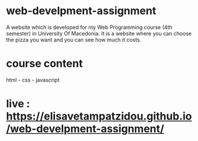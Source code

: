 # web-develpment-assignment
A website which is developed for my Web Programming course (4th semester) in University Of Macedonia.
It is a website where you can choose the pizza you want and you can see how much it costs.


# course content 
html - css - javascript

# live : https://elisavetampatzidou.github.io/web-develpment-assignment/
